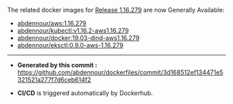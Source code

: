 The related docker images for [Release 1.16.279](https://github.com/aws/aws-cli/releases/tag/1.16.279) are now Generally Available: 
- [abdennour/aws:1.16.279](https://hub.docker.com/repository/docker/abdennour/aws/tags?page=1)
- [abdennour/kubectl:v1.16.2-aws1.16.279](https://hub.docker.com/repository/docker/abdennour/kubectl/tags?page=1)
- [abdennour/docker:19.03-dind-aws1.16.279](https://hub.docker.com/repository/docker/abdennour/docker/tags?page=1)
- [abdennour/eksctl:0.9.0-aws-1.16.279](https://hub.docker.com/repository/docker/abdennour/eksctl/tags?page=1)

-----

- **Generated by this commit :** https://github.com/abdennour/dockerfiles/commit/3d168512ef134471e5321521a277f7d6ceb614f2

- **CI/CD** is triggered automatically by Dockerhub.


